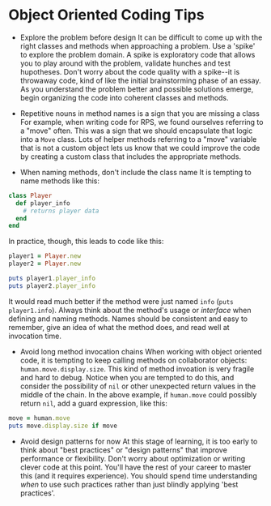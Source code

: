 # Object Oriented Coding Tips

- Explore the problem before design
  It can be difficult to come up with the right classes and methods when approaching a problem.
  Use a 'spike' to explore the problem domain. A spike is exploratory code that allows you to play around with the problem, validate hunches and test hupotheses.
  Don't worry about the code quality with a spike--it is throwaway code, kind of like the initial brainstorming phase of an essay.
  As you understand the problem better and possible solutions emerge, begin organizing the code into coherent classes and methods.

- Repetitive nouns in method names is a sign that you are missing a class
  For example, when writing code for RPS, we found ourselves referring to a "move" often. This was a sign that we should encapsulate that logic into a `Move` class.
  Lots of helper methods referring to a "move" variable that is not a custom object lets us know that we could improve the code by creating a custom class that includes the appropriate methods.

- When naming methods, don't include the class name
  It is tempting to name methods like this:

```ruby
class Player
  def player_info
    # returns player data
  end
end
```

In practice, though, this leads to code like this:

```ruby
player1 = Player.new
player2 = Player.new

puts player1.player_info
puts player2.player_info
```

It would read much better if the method were just named `info` (`puts player1.info`).
Always think about the method's usage or _interface_ when defining and naming methods.
Names should be consistent and easy to remember, give an idea of what the method does, and read well at invocation time.

- Avoid long method invocation chains
  When working with object oriented code, it is tempting to keep calling methods on collaborator objects: `human.move.display.size`.
  This kind of method invoation is very fragile and hard to debug.
  Notice when you are tempted to do this, and consider the possibility of `nil` or other unexpected return values in the middle of the chain.
  In the above example, if `human.move` could possibly return `nil`, add a guard expression, like this:

```ruby
move = human.move
puts move.display.size if move
```

- Avoid design patterns for now
  At this stage of learning, it is too early to think about "best practices" or "design patterns" that improve performance or flexibility.
  Don't worry about optimization or writing clever code at this point.
  You'll have the rest of your career to master this (and it requires experience). You should spend time understanding _when_ to use such practices rather than just blindly applying 'best practices'.
